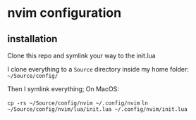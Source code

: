 # nvim configuration

## installation

Clone this repo and symlink your way to the init.lua

I clone everything to a `Source` directory inside my home folder: `~/Source/config/`

Then I symlink everything;  On MacOS:  

`cp -rs ~/Source/config/nvim ~/.config/nvim`
`ln ~/Source/config/nvim/lua/init.lua ~/.config/nvim/init.lua`
